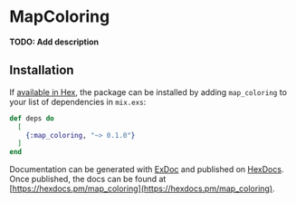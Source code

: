 # MapColoring

**TODO: Add description**

## Installation

If [available in Hex](https://hex.pm/docs/publish), the package can be installed
by adding `map_coloring` to your list of dependencies in `mix.exs`:

```elixir
def deps do
  [
    {:map_coloring, "~> 0.1.0"}
  ]
end
```

Documentation can be generated with [ExDoc](https://github.com/elixir-lang/ex_doc)
and published on [HexDocs](https://hexdocs.pm). Once published, the docs can
be found at [https://hexdocs.pm/map_coloring](https://hexdocs.pm/map_coloring).

